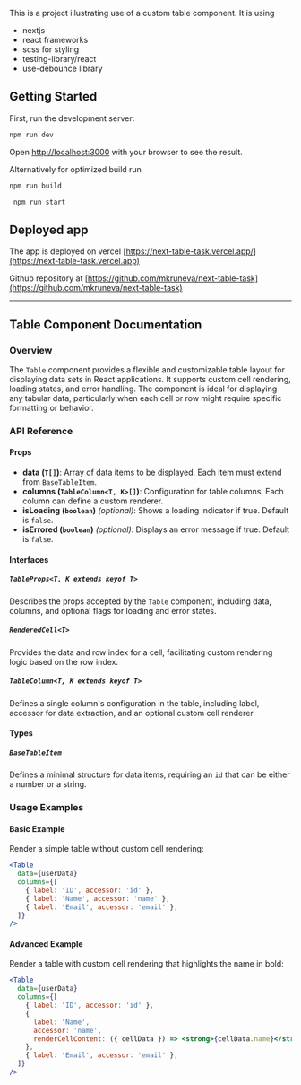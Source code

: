 This is a project illustrating use of a custom table component.
It is using

- nextjs
- react frameworks
- scss for styling
- testing-library/react
- use-debounce library

## Getting Started

First, run the development server:

```bash
npm run dev
```

Open [http://localhost:3000](http://localhost:3000) with your browser to see the result.

Alternatively for optimized build run

```bash
npm run build
```

```bash
 npm run start
```

## Deployed app

The app is deployed on vercel [https://next-table-task.vercel.app/](https://next-table-task.vercel.app)

Github repository at [https://github.com/mkruneva/next-table-task](https://github.com/mkruneva/next-table-task)

---

## Table Component Documentation

### Overview

The `Table` component provides a flexible and customizable table layout for displaying data sets in React applications. It supports custom cell rendering, loading states, and error handling. The component is ideal for displaying any tabular data, particularly when each cell or row might require specific formatting or behavior.

### API Reference

#### Props

- **data (`T[]`)**: Array of data items to be displayed. Each item must extend from `BaseTableItem`.
- **columns (`TableColumn<T, K>[]`)**: Configuration for table columns. Each column can define a custom renderer.
- **isLoading (`boolean`)** _(optional)_: Shows a loading indicator if true. Default is `false`.
- **isErrored (`boolean`)** _(optional)_: Displays an error message if true. Default is `false`.

#### Interfaces

##### `TableProps<T, K extends keyof T>`

Describes the props accepted by the `Table` component, including data, columns, and optional flags for loading and error states.

##### `RenderedCell<T>`

Provides the data and row index for a cell, facilitating custom rendering logic based on the row index.

##### `TableColumn<T, K extends keyof T>`

Defines a single column's configuration in the table, including label, accessor for data extraction, and an optional custom cell renderer.

#### Types

##### `BaseTableItem`

Defines a minimal structure for data items, requiring an `id` that can be either a number or a string.

### Usage Examples

#### Basic Example

Render a simple table without custom cell rendering:

```jsx
<Table
  data={userData}
  columns={[
    { label: 'ID', accessor: 'id' },
    { label: 'Name', accessor: 'name' },
    { label: 'Email', accessor: 'email' },
  ]}
/>
```

#### Advanced Example

Render a table with custom cell rendering that highlights the name in bold:

```jsx
<Table
  data={userData}
  columns={[
    { label: 'ID', accessor: 'id' },
    {
      label: 'Name',
      accessor: 'name',
      renderCellContent: ({ cellData }) => <strong>{cellData.name}</strong>,
    },
    { label: 'Email', accessor: 'email' },
  ]}
/>
```
